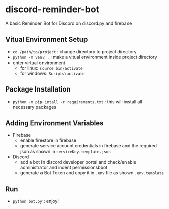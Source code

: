 # discord-reminder-bot
A basic Reminder Bot for Discord on discord.py and firebase


## Vitual Environment Setup 
- `cd /path/to/project` : change directory to project directory
- `python -m venv .` : make a vitual environment inside project directory
- enter virtual environment
  - for linux: `source bin/activate`
  - for windows: `Scripts\activate`
  
## Package Installation
- `python -m pip intall -r requirements.txt` : this will install all necessary packages

## Adding Environment Variables
- Firebase
  - enable firestore in firebase
  - generate service account credentials in firebase and the required json as shown in `serviceKey.template.json`
- Discord
  - add a bot in discord developer portal and check/enable administrator and indent permissionsbbot
  - generate a Bot Token and copy it in `.env` file as shown `.env.template`
  
## Run
- `python bot.py` : enjoy!
